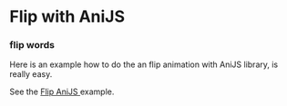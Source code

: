Flip with AniJS
==============

### flip words

Here is an example how to do the an flip animation with AniJS library, is really easy.

See the [Flip AniJS ][1] example.

[1]:http://codepen.io/RobeDevOps/pen/osyIr
